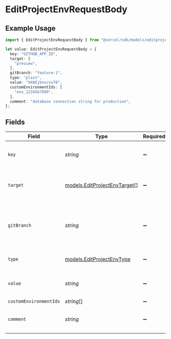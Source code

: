# EditProjectEnvRequestBody

## Example Usage

```typescript
import { EditProjectEnvRequestBody } from "@vercel/sdk/models/editprojectenvop.js";

let value: EditProjectEnvRequestBody = {
  key: "GITHUB_APP_ID",
  target: [
    "preview",
  ],
  gitBranch: "feature-1",
  type: "plain",
  value: "bkWIjbnxcvo78",
  customEnvironmentIds: [
    "env_1234567890",
  ],
  comment: "database connection string for production",
};
```

## Fields

| Field                                                                             | Type                                                                              | Required                                                                          | Description                                                                       | Example                                                                           |
| --------------------------------------------------------------------------------- | --------------------------------------------------------------------------------- | --------------------------------------------------------------------------------- | --------------------------------------------------------------------------------- | --------------------------------------------------------------------------------- |
| `key`                                                                             | *string*                                                                          | :heavy_minus_sign:                                                                | The name of the environment variable                                              | GITHUB_APP_ID                                                                     |
| `target`                                                                          | [models.EditProjectEnvTarget](../models/editprojectenvtarget.md)[]                | :heavy_minus_sign:                                                                | The target environment of the environment variable                                | [<br/>"preview"<br/>]                                                             |
| `gitBranch`                                                                       | *string*                                                                          | :heavy_minus_sign:                                                                | If defined, the git branch of the environment variable (must have target=preview) | feature-1                                                                         |
| `type`                                                                            | [models.EditProjectEnvType](../models/editprojectenvtype.md)                      | :heavy_minus_sign:                                                                | The type of environment variable                                                  | plain                                                                             |
| `value`                                                                           | *string*                                                                          | :heavy_minus_sign:                                                                | The value of the environment variable                                             | bkWIjbnxcvo78                                                                     |
| `customEnvironmentIds`                                                            | *string*[]                                                                        | :heavy_minus_sign:                                                                | N/A                                                                               |                                                                                   |
| `comment`                                                                         | *string*                                                                          | :heavy_minus_sign:                                                                | A comment to add context on what this env var is for                              | database connection string for production                                         |